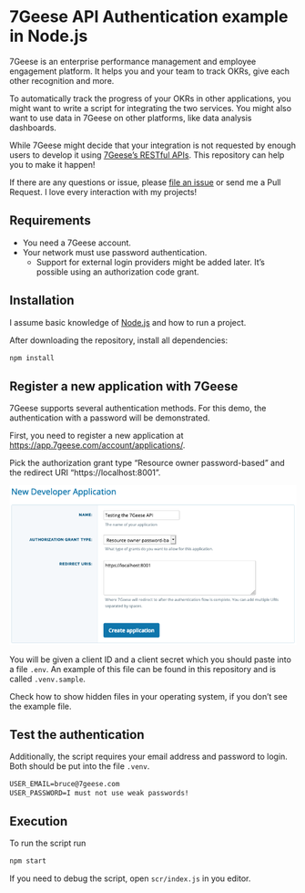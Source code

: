 # 7Geese API Authentication example in Node.js
7Geese is an enterprise performance management and employee engagement platform. It helps you and your team to track OKRs, give each other recognition and more.

To automatically track the progress of your OKRs in other applications, you might want to write a script for integrating the two services. You might also want to use data in 7Geese on other platforms, like data analysis dashboards.

While 7Geese might decide that your integration is not requested by enough users to develop it using [7Geese’s RESTful APIs](https://support.7geese.com/hc/en-us/articles/206301887-API-App-Integrations#restful-apis). This repository can help you to make it happen!

If there are any questions or issue, please [file an issue](https://github.com/jaller94/7geese-nodejs-auth-example/issues) or send me a Pull Request. I love every interaction with my projects!

## Requirements
* You need a 7Geese account.
* Your network must use password authentication.
  * Support for external login providers might be added later. It’s possible using an authorization code grant.

## Installation
I assume basic knowledge of [Node.js](https://nodejs.org/) and how to run a project.

After downloading the repository, install all dependencies:

```bash
npm install
```

## Register a new application with 7Geese
7Geese supports several authentication methods. For this demo, the authentication with a password will be demonstrated.

First, you need to register a new application at https://app.7geese.com/account/applications/.

Pick the authorization grant type “Resource owner password-based” and the redirect URI “https://localhost:8001”.

![](docs/images/new-test-application.png)

You will be given a client ID and a client secret which you should paste into a file `.env`. An example of this file can be found in this repository and is called `.venv.sample`.

Check how to show hidden files in your operating system, if you don’t see the example file.

## Test the authentication
Additionally, the script requires your email address and password to login. Both should be put into the file `.venv`.

```
USER_EMAIL=bruce@7geese.com
USER_PASSWORD=I must not use weak passwords!
```

## Execution
To run the script run

```bash
npm start
```

If you need to debug the script, open `scr/index.js` in you editor.
